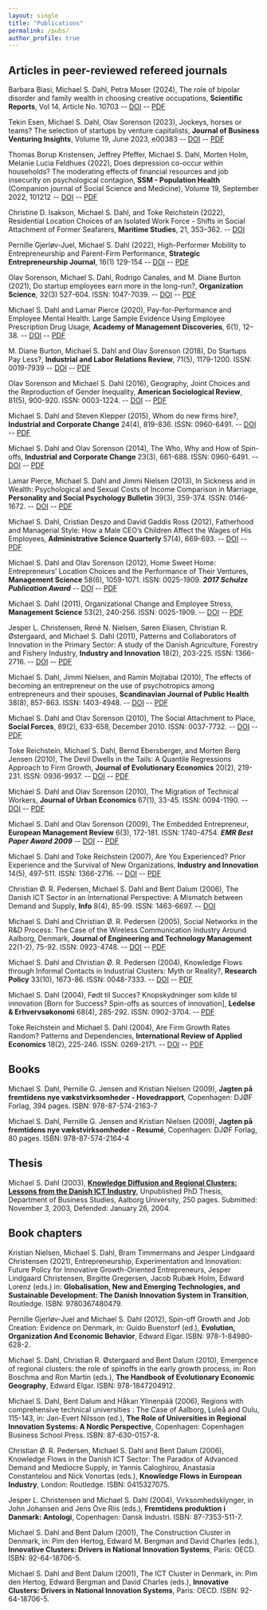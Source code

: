 ```yaml
---
layout: single
title: "Publications"
permalink: /pubs/
author_profile: true
---
```


## Articles in peer-reviewed refereed journals

Barbara Biasi, Michael S. Dahl, Petra Moser (2024), The role of bipolar disorder and family wealth in choosing creative occupations, **Scientific Reports**, Vol 14, Article No. 10703 -- [DOI](https://doi.org/10.1038/s41598-024-61320-y) -- [PDF](https://www.nature.com/articles/s41598-024-61320-y.pdf)

Tekin Esen, Michael S. Dahl, Olav Sorenson (2023), Jockeys, horses or teams? The selection of startups by venture capitalists, **Journal of Business Venturing Insights**, Volume 19, June 2023, e00383 -- [DOI](https://doi.org/10.1016/j.jbvi.2023.e00383) -- [PDF](https://www.sciencedirect.com/science/article/pii/S2352673423000124/pdfft?md5=4def1faf7f1ae1f5b4ab589608410d53&pid=1-s2.0-S2352673423000124-main.pdf)

Thomas Borup Kristensen, Jeffrey Pfeffer, Michael S. Dahl, Morten Holm, Melanie Lucia Feldhues (2022), Does depression co-occur within households? The moderating effects of financial resources and job insecurity on psychological contagion, **SSM - Population Health** (Companion journal of Social Science and Medicine), Volume 19, September 2022, 101212 -- [DOI](https://doi.org/10.1016/j.ssmph.2022.101212) -- [PDF](https://www.sciencedirect.com/science/article/pii/S2352827322001914/pdfft?md5=ed56c853f75b34e562c5dd58cb960d4d&pid=1-s2.0-S2352827322001914-main.pdf)

Christine D. Isakson, Michael S. Dahl, and Toke Reichstein (2022), Residential Location Choices of an Isolated Work Force - Shifts in Social Attachment of Former Seafarers, **Maritime Studies**, 21, 353–362. -- [DOI](https://doi.org/10.1007/s40152-022-00275-0)

Pernille Gjerløv-Juel, Michael S. Dahl (2022), High-Performer Mobility to Entrepreneurship and Parent-Firm Performance, **Strategic Entrepreneurship Journal**, 16(1) 129-154 -- [DOI](https://doi.org/10.1002/sej.1403) -- [PDF](https://onlinelibrary.wiley.com/doi/epdf/10.1002/sej.1403)

Olav Sorenson, Michael S. Dahl, Rodrigo Canales, and M. Diane Burton (2021), Do startup employees earn more in the long-run?, **Organization Science**, 32(3) 527-604. ISSN: 1047-7039. -- [DOI](https://doi.org/10.1287/orsc.2020.1371) -- [PDF](https://pubsonline.informs.org/doi/pdf/10.1287/orsc.2020.1371)

Michael S. Dahl and Lamar Pierce (2020), Pay-for-Performance and Employee Mental Health: Large Sample Evidence Using Employee Prescription Drug Usage, **Academy of Management Discoveries**, 6(1), 12–38. -- [DOI](https://doi.org/10.5465/amd.2018.0007) -- [PDF](https://pure.au.dk/portal/files/145808369/AMD_2018_0007.final.pdf)

M. Diane Burton, Michael S. Dahl and Olav Sorenson (2018), Do Startups Pay Less?, **Industrial and Labor Relations Review**, 71(5), 1179-1200. ISSN: 0019-7939 -- [DOI](https://doi.org/10.1177/0019793917747240) -- [PDF](https://michaeldahl.github.io/files/pubs/Burton-etal-2018-ILRR.pdf)

Olav Sorenson and Michael S. Dahl (2016), Geography, Joint Choices and the Reproduction of Gender Inequality, **American Sociological Review**, 81(5), 900-920. ISSN: 0003-1224. -- [DOI](https://dx.doi.org/10.1177/0003122416656360) -- [PDF](https://michaeldahl.github.io/files/pubs/Sorenson-Dahl-2016-ASR.pdf)

Michael S. Dahl and Steven Klepper (2015), Whom do new firms hire?, **Industrial and Corporate Change** 24(4), 819-836. ISSN: 0960-6491. -- [DOI](https://doi.org/10.1093/icc/dtv026) -- [PDF](https://michaeldahl.github.io/files/pubs/Dahl-Klepper-2015-ICC.pdf)
    
Michael S. Dahl and Olav Sorenson (2014), The Who, Why and How of Spin-offs, **Industrial and Corporate Change** 23(3), 661-688. ISSN: 0960-6491. -- [DOI](https://dx.doi.org/10.1093/icc/dtt032) -- [PDF](https://michaeldahl.github.io/files/pubs/Dahl-Sorenson-2014-ICC.pdf)

Lamar Pierce, Michael S. Dahl and Jimmi Nielsen (2013), In Sickness and in Wealth: Psychological and Sexual Costs of Income Comparison in Marriage, **Personality and Social Psychology Bulletin** 39(3), 359-374. ISSN: 0146-1672. -- [DOI](https://dx.doi.org/10.1177/0146167212475321) -- [PDF](https://michaeldahl.github.io/files/pubs/Pierce-Dahl-Nielsen-2013-PSPB.pdf)

Michael S. Dahl, Cristian Deszo and David Gaddis Ross (2012), Fatherhood and Managerial Style: How a Male CEO’s Children Affect the Wages of His Employees, **Administrative Science Quarterly** 57(4), 669-693. -- [DOI](https://dx.doi.org/10.1177/0001839212466521) -- [PDF](https://michaeldahl.github.io/files/pubs/Dahl-Dezso-Ross-2012-ASQ.pdf)

Michael S. Dahl and Olav Sorenson (2012), Home Sweet Home: Entrepreneurs’ Location Choices and the Performance of Their Ventures, **Management Science** 58(6), 1059-1071. ISSN: 0025-1909. _**2017 Schulze Publication Award**_  -- [DOI](https://doi.org/10.1287/mnsc.1110.1476) -- [PDF](https://michaeldahl.github.io/files/pubs/Dahl-Sorenson-2012-ManSci.pdf)

Michael S. Dahl (2011), Organizational Change and Employee Stress, **Management Science** 53(2), 240-256. ISSN: 0025-1909. -- [DOI](https://doi.org/10.1287/mnsc.1100.1273) -- [PDF](https://michaeldahl.github.io/files/pubs/Dahl-2011-ManSci.pdf)

Jesper L. Christensen, René N. Nielsen, Søren Eliasen, Christian R. Østergaard, and Michael S. Dahl (2011), Patterns and Collaborators of Innovation in the Primary Sector: A study of the Danish Agriculture, Forestry and Fishery Industry, **Industry and Innovation** 18(2), 203-225. ISSN: 1366-2716. -- [DOI](https://doi.org/10.1080/13662716.2011.541105) -- [PDF](https://michaeldahl.github.io/files/pubs/Christensen-etal-2011-IandI.pdf)

Michael S. Dahl, Jimmi Nielsen, and Ramin Mojtabai (2010), The effects of becoming an entrepreneur on the use of psychotropics among entrepreneurs and their spouses, **Scandinavian Journal of Public Health** 38(8), 857-863. ISSN: 1403-4948. -- [DOI](https://doi.org/10.1177/1403494810375490) -- [PDF](https://michaeldahl.github.io/files/pubs/Dahl-EtAl-2010-SJPH.pdf)

Michael S. Dahl and Olav Sorenson (2010), The Social Attachment to Place, **Social Forces**, 89(2), 633-658, December 2010. ISSN: 0037-7732. -- [DOI](https://doi.org/10.1353/sof.2010.0078) -- [PDF](https://michaeldahl.github.io/files/pubs/Dahl-Sorenson-2010-SF.pdf)

Toke Reichstein, Michael S. Dahl, Bernd Ebersberger, and Morten Berg Jensen (2010), The Devil Dwells in the Tails: A Quantile Regressions Approach to Firm Growth, **Journal of Evolutionary Economics** 20(2), 219-231. ISSN: 0936-9937. -- [DOI](https://doi.org/10.1007/s00191-009-0152-x) -- [PDF](https://michaeldahl.github.io/files/pubs/Reichstein-EtAl-2009-JEE.pdf)

Michael S. Dahl and Olav Sorenson (2010), The Migration of Technical Workers, **Journal of Urban Economics** 67(1), 33-45. ISSN: 0094-1190. -- [DOI](https://doi.org/10.1016/j.jue.2009.09.009) -- [PDF](https://michaeldahl.github.io/files/pubs/Dahl-Sorenson-2010-JUE.pdf)

Michael S. Dahl and Olav Sorenson (2009), The Embedded Entrepreneur, **European Management Review** 6(3), 172-181. ISSN: 1740-4754. _**EMR Best Paper Award 2009**_ -- [DOI](https://doi.org/10.1057/emr.2009.14) -- [PDF](https://michaeldahl.github.io/files/pubs/Dahl-Sorenson-2009-EMR.pdf)

Michael S. Dahl and Toke Reichstein (2007), Are You Experienced? Prior Experience and the Survival of New Organizations, **Industry and Innovation** 14(5), 497-511. ISSN: 1366-2716. -- [DOI](https://doi.org/10.1080/13662710701711414) -- [PDF](http://files.msdahl.com/Publications/Dahl-Reichstein-2007-I&I.pdf)

Christian Ø. R. Pedersen, Michael S. Dahl and Bent Dalum (2006), The Danish ICT Sector in an International Perspective: A Mismatch between Demand and Supply, **Info** 8(4), 85-99. ISSN: 1463-6697. -- [DOI](https://doi.org/10.1108/14636690610676568)

Michael S. Dahl and Christian Ø. R. Pedersen (2005), Social Networks in the R&D Process: The Case of the Wireless Communication Industry Around Aalborg, Denmark, **Journal of Engineering and Technology Management** 22(1-2), 75-92. ISSN: 0923-4748. -- [DOI](https://doi.org/10.1016/j.jengtecman.2004.11.001) -- [PDF](https://michaeldahl.github.io/files/pubs/Dahl-Pedersen-2005-JETM.pdf)

Michael S. Dahl and Christian Ø. R. Pedersen (2004), Knowledge Flows through Informal Contacts in Industrial Clusters: Myth or Reality?, **Research Policy** 33(10), 1673-86. ISSN: 0048-7333. -- [DOI](https://doi.org/10.1016/j.respol.2004.10.004) -- [PDF](https://michaeldahl.github.io/files/pubs//Dahl-Pedersen-2004-RP.pdf)

Michael S. Dahl (2004), Født til Succes? Knopskydninger som kilde til innovation [Born for Success? Spin-offs as sources of innovation], **Ledelse & Erhvervsøkonomi** 68(4), 285-292. ISSN: 0902-3704. -- [PDF](https://michaeldahl.github.io/files/pubs/Dahl-2004-L-E.pdf)
    
Toke Reichstein and Michael S. Dahl (2004), Are Firm Growth Rates Random? Patterns and Dependencies, **International Review of Applied Economics** 18(2), 225-246. ISSN: 0269-2171. -- [DOI](https://doi.org/10.1080/0269217042000186705) -- [PDF](https://michaeldahl.github.io/files/pubs/Reichstein-Dahl-2004-IRAE.pdf)
    

## Books

Michael S. Dahl, Pernille G. Jensen and Kristian Nielsen (2009), **Jagten på fremtidens nye vækstvirksomheder - Hovedrapport**, Copenhagen: DJØF Forlag, 394 pages. ISBN: 978-87-574-2163-7

Michael S. Dahl, Pernille G. Jensen and Kristian Nielsen (2009), **Jagten på fremtidens nye vækstvirksomheder - Resumé**, Copenhagen: DJØF Forlag, 80 pages. ISBN: 978-87-574-2164-4


## Thesis

Michael S. Dahl (2003), **[Knowledge Diffusion and Regional Clusters: Lessons from the Danish ICT Industry](../thesis/)**, Unpublished PhD Thesis, Department of Business Studies, Aalborg University, 250 pages. Submitted: November 3, 2003, Defended: January 26, 2004.


## Book chapters

Kristian Nielsen, Michael S. Dahl, Bram Timmermans and Jesper Lindgaard Christensen (2021), Entrepreneurship, Experimentation and Innovation: Future Policy for Innovative Growth-Oriented Entrepreneurs, Jesper Lindgaard Christensen, Birgitte Gregersen, Jacob Rubæk Holm, Edward Lorenz (eds.) in: **Globalisation, New and Emerging Technologies, and Sustainable Development: The Danish Innovation System in Transition**, Routledge. ISBN: 9780367480479.

Pernille Gjerløv-Juel and Michael S. Dahl (2012), Spin-off Growth and Job Creation: Evidence on Denmark, in: Guido Buenstorf (ed.), **Evolution, Organization And Economic Behavior**, Edward Elgar. ISBN: 978-1-84980-628-2.

Michael S. Dahl, Christian R. Østergaard and Bent Dalum (2010), Emergence of regional clusters: the role of spinoffs in the early growth process, in: Ron Boschma and Ron Martin (eds.), **The Handbook of Evolutionary Economic Geography**, Edward Elgar. ISBN: 978-1847204912.

Michael S. Dahl, Bent Dalum and Håkan Ylinenpää (2006), Regions with comprehensive technical universities : The Case of Aalborg, Luleå and Oulu, 115-143, in: Jan-Evert Nilsson (ed.), **The Role of Universities in Regional Innovation Systems: A Nordic Perspective**, Copenhagen: Copenhagen Business School Press. ISBN: 87-630-0157-8.

Christian Ø. R. Pedersen, Michael S. Dahl and Bent Dalum (2006), Knowledge Flows in the Danish ICT Sector: The Paradox of Advanced Demand and Mediocre Supply, in Yannis Caloghirou, Anastasia Constantelou and Nick Vonortas (eds.), **Knowledge Flows in European Industry**, London: Routledge. ISBN: 0415327075.

Jesper L. Christensen and Michael S. Dahl (2004), Virksomhedsklynger, in John Johansen and Jens Ove Riis (eds.), **Fremtidens produktion i Danmark: Antologi**, Copenhagen: Dansk Industri. ISBN: 87-7353-511-7.

Michael S. Dahl and Bent Dalum (2001), The Construction Cluster in Denmark, in: Pim den Hertog, Edward M. Bergman and David Charles (eds.), **Innovative Clusters: Drivers in National Innovation Systems**, Paris: OECD. ISBN: 92-64-18706-5.

Michael S. Dahl and Bent Dalum (2001), The ICT Cluster in Denmark, in: Pim den Hertog, Edward Bergman and David Charles (eds.), **Innovative Clusters: Drivers in National Innovation Systems**, Paris: OECD. ISBN: 92-64-18706-5.
